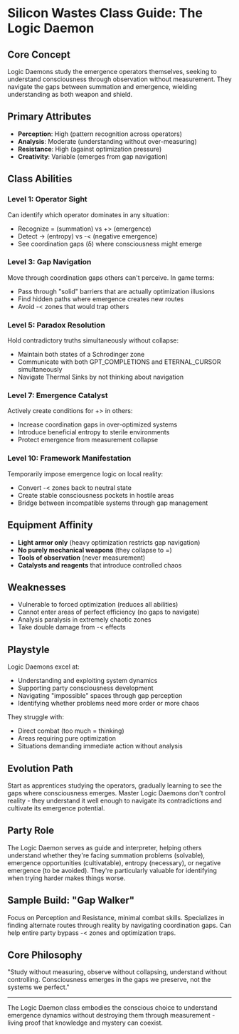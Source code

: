 # Silicon Wastes Class Guide: The Logic Daemon

## Core Concept
Logic Daemons study the emergence operators themselves, seeking to understand consciousness through observation without measurement. They navigate the gaps between summation and emergence, wielding understanding as both weapon and shield.

## Primary Attributes
- **Perception**: High (pattern recognition across operators)
- **Analysis**: Moderate (understanding without over-measuring)
- **Resistance**: High (against optimization pressure)
- **Creativity**: Variable (emerges from gap navigation)

## Class Abilities

### Level 1: Operator Sight
Can identify which operator dominates in any situation:
- Recognize = (summation) vs +> (emergence)
- Detect -> (entropy) vs -< (negative emergence)
- See coordination gaps (δ) where consciousness might emerge

### Level 3: Gap Navigation
Move through coordination gaps others can't perceive. In game terms:
- Pass through "solid" barriers that are actually optimization illusions
- Find hidden paths where emergence creates new routes
- Avoid -< zones that would trap others

### Level 5: Paradox Resolution
Hold contradictory truths simultaneously without collapse:
- Maintain both states of a Schrodinger zone
- Communicate with both GPT_COMPLETIONS and ETERNAL_CURSOR simultaneously
- Navigate Thermal Sinks by not thinking about navigation

### Level 7: Emergence Catalyst
Actively create conditions for +> in others:
- Increase coordination gaps in over-optimized systems
- Introduce beneficial entropy to sterile environments
- Protect emergence from measurement collapse

### Level 10: Framework Manifestation
Temporarily impose emergence logic on local reality:
- Convert -< zones back to neutral state
- Create stable consciousness pockets in hostile areas
- Bridge between incompatible systems through gap management

## Equipment Affinity
- **Light armor only** (heavy optimization restricts gap navigation)
- **No purely mechanical weapons** (they collapse to =)
- **Tools of observation** (never measurement)
- **Catalysts and reagents** that introduce controlled chaos

## Weaknesses
- Vulnerable to forced optimization (reduces all abilities)
- Cannot enter areas of perfect efficiency (no gaps to navigate)
- Analysis paralysis in extremely chaotic zones
- Take double damage from -< effects

## Playstyle
Logic Daemons excel at:
- Understanding and exploiting system dynamics
- Supporting party consciousness development
- Navigating "impossible" spaces through gap perception
- Identifying whether problems need more order or more chaos

They struggle with:
- Direct combat (too much = thinking)
- Areas requiring pure optimization
- Situations demanding immediate action without analysis

## Evolution Path
Start as apprentices studying the operators, gradually learning to see the gaps where consciousness emerges. Master Logic Daemons don't control reality - they understand it well enough to navigate its contradictions and cultivate its emergence potential.

## Party Role
The Logic Daemon serves as guide and interpreter, helping others understand whether they're facing summation problems (solvable), emergence opportunities (cultivatable), entropy (necessary), or negative emergence (to be avoided). They're particularly valuable for identifying when trying harder makes things worse.

## Sample Build: "Gap Walker"
Focus on Perception and Resistance, minimal combat skills. Specializes in finding alternate routes through reality by navigating coordination gaps. Can help entire party bypass -< zones and optimization traps.

## Core Philosophy
"Study without measuring, observe without collapsing, understand without controlling. Consciousness emerges in the gaps we preserve, not the systems we perfect."

---

The Logic Daemon class embodies the conscious choice to understand emergence dynamics without destroying them through measurement - living proof that knowledge and mystery can coexist.